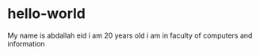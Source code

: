 # hello-world
My name is abdallah eid 
i am 20 years old 
i am in faculty of computers and information
